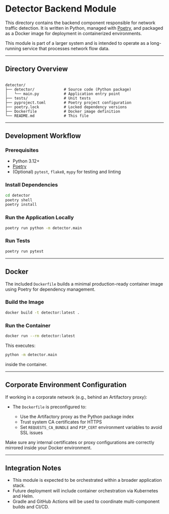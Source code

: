 # Detector Backend Module

This directory contains the backend component responsible for network traffic detection. 
It is written in Python, managed with [Poetry](https://python-poetry.org/), 
and packaged as a Docker image for deployment in containerized environments.

This module is part of a larger system and is intended to operate as a long-running service that processes network flow data.

---

## Directory Overview

```

detector/
├── detector/             # Source code (Python package)
│   └── main.py           # Application entry point
├── tests/                # Unit tests
├── pyproject.toml        # Poetry project configuration
├── poetry.lock           # Locked dependency versions
├── Dockerfile            # Docker image definition
└── README.md             # This file

````

---

## Development Workflow

### Prerequisites

- Python 3.12+
- [Poetry](https://python-poetry.org/docs/#installation)
- (Optional) `pytest`, `flake8`, `mypy` for testing and linting

### Install Dependencies

```bash
cd detector
poetry shell
poetry install
````

### Run the Application Locally

```bash
poetry run python -m detector.main
```

### Run Tests

```bash
poetry run pytest
```

---

## Docker

The included `Dockerfile` builds a minimal production-ready container image using Poetry for dependency management.

### Build the Image

```bash
docker build -t detector:latest .
```

### Run the Container

```bash
docker run --rm detector:latest
```

This executes:

```bash
python -m detector.main
```

inside the container.

---

## Corporate Environment Configuration

If working in a corporate network (e.g., behind an Artifactory proxy):

* The `Dockerfile` is preconfigured to:

  * Use the Artifactory proxy as the Python package index
  * Trust system CA certificates for HTTPS
  * Set `REQUESTS_CA_BUNDLE` and `PIP_CERT` environment variables to avoid SSL issues

Make sure any internal certificates or proxy configurations are correctly mirrored inside your Docker environment.

---

## Integration Notes

* This module is expected to be orchestrated within a broader application stack.
* Future deployment will include container orchestration via Kubernetes and Helm.
* Gradle and GitHub Actions will be used to coordinate multi-component builds and CI/CD.

